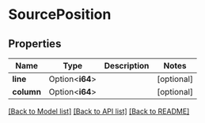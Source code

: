 # SourcePosition

## Properties

Name | Type | Description | Notes
------------ | ------------- | ------------- | -------------
**line** | Option<**i64**> |  | [optional]
**column** | Option<**i64**> |  | [optional]

[[Back to Model list]](../README.md#documentation-for-models) [[Back to API list]](../README.md#documentation-for-api-endpoints) [[Back to README]](../README.md)



